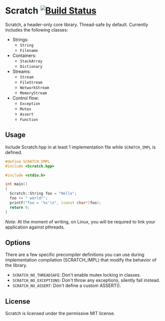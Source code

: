 # Scratch [![Build Status](https://travis-ci.org/angelog/Scratch.svg?branch=master)](https://travis-ci.org/AngeloG/Scratch)

Scratch, a header-only core library. Thread-safe by default. Currently includes the following classes:

* Strings:
  * `String`
  * `Filename`
* Containers:
  * `StackArray`
  * `Dictionary`
* Streams:
  * `Stream`
  * `FileStream`
  * `NetworkStream`
  * `MemoryStream`
* Control flow:
  * `Exception`
  * `Mutex`
  * `Assert`
  * `Function`

## Usage
Include Scratch.hpp in at least 1 implementation file while `SCRATCH_IMPL` is defined.

```C++
#define SCRATCH_IMPL
#include <Scratch.hpp>

#include <stdio.h>

int main()
{
  Scratch::String foo = "Hello";
  foo += " world!";
  printf("foo = '%s'\n", (const char*)foo);
  return 0;
}
```

*Note:* At the moment of writing, on Linux, you will be required to link your application against pthreads.

## Options
There are a few specific precompiler definitions you can use during implementation compilation (SCRATCH_IMPL) that modify the behavior of the library.

* `SCRATCH_NO_THREADSAFE`: Don't enable mutex locking in classes.
* `SCRATCH_NO_EXCEPTIONS`: Don't throw any exceptions, silently fail instead.
* `SCRATCH_NO_ASSERT`: Don't define a custom ASSERT().

## License
Scratch is licensed under the permissive MIT license.
